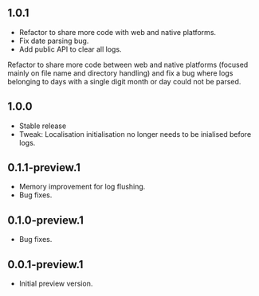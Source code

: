 ## 1.0.1

- Refactor to share more code with web and native platforms.
- Fix date parsing bug.
- Add public API to clear all logs.

Refactor to share more code between web and native platforms (focused mainly on file name and directory handling) and fix a bug where logs belonging to days with a single digit month or day could not be parsed.

## 1.0.0

- Stable release
- Tweak: Localisation initialisation no longer needs to be inialised before logs.


## 0.1.1-preview.1

- Memory improvement for log flushing.
- Bug fixes.


## 0.1.0-preview.1

- Bug fixes.


## 0.0.1-preview.1

- Initial preview version.


